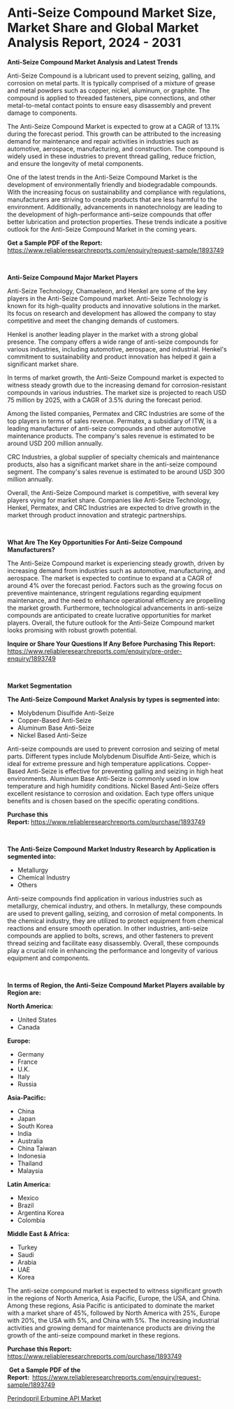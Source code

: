 <p><h1>Anti-Seize Compound Market Size, Market Share and Global Market Analysis Report, 2024 - 2031</h1></p><p><strong>Anti-Seize Compound Market Analysis and Latest Trends</strong></p>
<p><p>Anti-Seize Compound is a lubricant used to prevent seizing, galling, and corrosion on metal parts. It is typically comprised of a mixture of grease and metal powders such as copper, nickel, aluminum, or graphite. The compound is applied to threaded fasteners, pipe connections, and other metal-to-metal contact points to ensure easy disassembly and prevent damage to components.</p><p>The Anti-Seize Compound Market is expected to grow at a CAGR of 13.1% during the forecast period. This growth can be attributed to the increasing demand for maintenance and repair activities in industries such as automotive, aerospace, manufacturing, and construction. The compound is widely used in these industries to prevent thread galling, reduce friction, and ensure the longevity of metal components.</p><p>One of the latest trends in the Anti-Seize Compound Market is the development of environmentally friendly and biodegradable compounds. With the increasing focus on sustainability and compliance with regulations, manufacturers are striving to create products that are less harmful to the environment. Additionally, advancements in nanotechnology are leading to the development of high-performance anti-seize compounds that offer better lubrication and protection properties. These trends indicate a positive outlook for the Anti-Seize Compound Market in the coming years.</p></p>
<p><strong>Get a Sample PDF of the Report:&nbsp;</strong> <a href="https://www.reliableresearchreports.com/enquiry/request-sample/1893749">https://www.reliableresearchreports.com/enquiry/request-sample/1893749</a></p>
<p>&nbsp;</p>
<p><strong>Anti-Seize Compound Major Market Players</strong></p>
<p><p>Anti-Seize Technology, Chamaeleon, and Henkel are some of the key players in the Anti-Seize Compound market. Anti-Seize Technology is known for its high-quality products and innovative solutions in the market. Its focus on research and development has allowed the company to stay competitive and meet the changing demands of customers. </p><p>Henkel is another leading player in the market with a strong global presence. The company offers a wide range of anti-seize compounds for various industries, including automotive, aerospace, and industrial. Henkel's commitment to sustainability and product innovation has helped it gain a significant market share.</p><p>In terms of market growth, the Anti-Seize Compound market is expected to witness steady growth due to the increasing demand for corrosion-resistant compounds in various industries. The market size is projected to reach USD 75 million by 2025, with a CAGR of 3.5% during the forecast period.</p><p>Among the listed companies, Permatex and CRC Industries are some of the top players in terms of sales revenue. Permatex, a subsidiary of ITW, is a leading manufacturer of anti-seize compounds and other automotive maintenance products. The company's sales revenue is estimated to be around USD 200 million annually.</p><p>CRC Industries, a global supplier of specialty chemicals and maintenance products, also has a significant market share in the anti-seize compound segment. The company's sales revenue is estimated to be around USD 300 million annually.</p><p>Overall, the Anti-Seize Compound market is competitive, with several key players vying for market share. Companies like Anti-Seize Technology, Henkel, Permatex, and CRC Industries are expected to drive growth in the market through product innovation and strategic partnerships.</p></p>
<p>&nbsp;</p>
<p><strong>What Are The Key Opportunities For Anti-Seize Compound Manufacturers?</strong></p>
<p><p>The Anti-Seize Compound market is experiencing steady growth, driven by increasing demand from industries such as automotive, manufacturing, and aerospace. The market is expected to continue to expand at a CAGR of around 4% over the forecast period. Factors such as the growing focus on preventive maintenance, stringent regulations regarding equipment maintenance, and the need to enhance operational efficiency are propelling the market growth. Furthermore, technological advancements in anti-seize compounds are anticipated to create lucrative opportunities for market players. Overall, the future outlook for the Anti-Seize Compound market looks promising with robust growth potential.</p></p>
<p><strong>Inquire or Share Your Questions If Any Before Purchasing This Report:</strong> <a href="https://www.reliableresearchreports.com/enquiry/pre-order-enquiry/1893749">https://www.reliableresearchreports.com/enquiry/pre-order-enquiry/1893749</a></p>
<p>&nbsp;</p>
<p><strong>Market Segmentation</strong></p>
<p><strong>The Anti-Seize Compound Market Analysis by types is segmented into:</strong></p>
<p><ul><li>Molybdenum Disulfide Anti-Seize</li><li>Copper-Based Anti-Seize</li><li>Aluminum Base Anti-Seize</li><li>Nickel Based Anti-Seize</li></ul></p>
<p><p>Anti-seize compounds are used to prevent corrosion and seizing of metal parts. Different types include Molybdenum Disulfide Anti-Seize, which is ideal for extreme pressure and high temperature applications. Copper-Based Anti-Seize is effective for preventing galling and seizing in high heat environments. Aluminum Base Anti-Seize is commonly used in low temperature and high humidity conditions. Nickel Based Anti-Seize offers excellent resistance to corrosion and oxidation. Each type offers unique benefits and is chosen based on the specific operating conditions.</p></p>
<p><strong>Purchase this Report:&nbsp;</strong><a href="https://www.reliableresearchreports.com/purchase/1893749">https://www.reliableresearchreports.com/purchase/1893749</a></p>
<p>&nbsp;</p>
<p><strong>The Anti-Seize Compound Market Industry Research by Application is segmented into:</strong></p>
<p><ul><li>Metallurgy</li><li>Chemical Industry</li><li>Others</li></ul></p>
<p><p>Anti-seize compounds find application in various industries such as metallurgy, chemical industry, and others. In metallurgy, these compounds are used to prevent galling, seizing, and corrosion of metal components. In the chemical industry, they are utilized to protect equipment from chemical reactions and ensure smooth operation. In other industries, anti-seize compounds are applied to bolts, screws, and other fasteners to prevent thread seizing and facilitate easy disassembly. Overall, these compounds play a crucial role in enhancing the performance and longevity of various equipment and components.</p></p>
<p>&nbsp;</p>
<p><strong>In terms of Region, the Anti-Seize Compound Market Players available by Region are:</strong></p>
<p>
    <p> <strong> North America: </strong>
        <ul>
            <li>United States</li>
            <li>Canada</li>
        </ul>
        </p> 
    <p> <strong> Europe: </strong>
        <ul>
            <li>Germany</li>
            <li>France</li>
            <li>U.K.</li>
            <li>Italy</li>
            <li>Russia</li>
        </ul>
        </p> 
    <p> <strong> Asia-Pacific: </strong>
        <ul>
            <li>China</li>
            <li>Japan</li>
            <li>South Korea</li>
            <li>India</li>
            <li>Australia</li>
            <li>China Taiwan</li>
            <li>Indonesia</li>
            <li>Thailand</li>
            <li>Malaysia</li>
        </ul>
        </p> 
    <p> <strong> Latin America: </strong>
        <ul>
            <li>Mexico</li>
            <li>Brazil</li>
            <li>Argentina Korea</li>
            <li>Colombia</li>
        </ul>
        </p> 
    <p> <strong> Middle East & Africa: </strong>
        <ul>
            <li>Turkey</li>
            <li>Saudi</li>
            <li>Arabia</li>
            <li>UAE</li>
            <li>Korea</li>
        </ul>
    </p>
    </p>
<p><p>The anti-seize compound market is expected to witness significant growth in the regions of North America, Asia Pacific, Europe, the USA, and China. Among these regions, Asia Pacific is anticipated to dominate the market with a market share of 45%, followed by North America with 25%, Europe with 20%, the USA with 5%, and China with 5%. The increasing industrial activities and growing demand for maintenance products are driving the growth of the anti-seize compound market in these regions.</p></p>
<p><strong>Purchase this Report: </strong><a href="https://www.reliableresearchreports.com/purchase/1893749">https://www.reliableresearchreports.com/purchase/1893749</a></p>
<p>&nbsp;<strong>Get a Sample PDF of the Report:&nbsp;&nbsp;</strong><a href="https://www.reliableresearchreports.com/enquiry/request-sample/1893749">https://www.reliableresearchreports.com/enquiry/request-sample/1893749</a></p>
<p><strong></strong></p>
<p><p><a href="https://changeable-paste-463.notion.site/Perindopril-Erbumine-API-Market-Analysis-and-Market-Size-Global-Industry-Overview-Market-Segmentat-e70ab5aa21654d3f8895bb11a87f3da1">Perindopril Erbumine API Market</a></p></p>